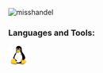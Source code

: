 <p align="left"> <img src="https://komarev.com/ghpvc/?username=misshandel&label=Profile%20views&color=0e75b6&style=flat" alt="misshandel" /> </p>


<h3 align="left">Languages and Tools:</h3>
<p align="left"> <a href="https://www.linux.org/" target="_blank"> <img src="https://raw.githubusercontent.com/devicons/devicon/master/icons/linux/linux-original.svg" alt="linux" width="40" height="40"/> </a> </p>
